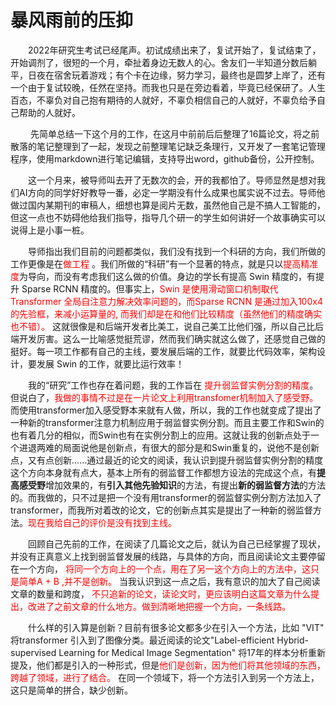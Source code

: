 # 暴风雨前的压抑

&emsp;&emsp;2022年研究生考试已经尾声。初试成绩出来了，复试开始了，复试结束了，开始调剂了，很短的一个月，牵扯着身边无数人的心。舍友们一半知道分数后躺平，日夜在宿舍玩着游戏；有个卡在边缘，努力学习，最终也是圆梦上岸了，还有一个由于复试较晚，任然在坚持。而我也只是在旁边看着，毕竟已经保研了。人生百态，不辜负对自己抱有期待的人就好，不辜负相信自己的人就好，不辜负给予自己帮助的人就好。

&emsp;&emsp; 先简单总结一下这个月的工作，在这月中前前后后整理了16篇论文，将之前散落的笔记整理到了一起，发现之前整理笔记缺乏条理行，又开发了一套笔记管理程序，使用markdown进行笔记编辑，支持导出word，github备份，公开控制。

&emsp;&emsp;这一个月来，被导师叫去开了无数次的会，开的我都怕了。导师显然是想对我们AI方向的同学好好教导一番，必定一学期没有什么成果也属实说不过去。导师他做过国内某期刊的审稿人，细想也算是阅片无数，虽然他自己是不搞人工智能的，但这一点也不妨碍他给我们指导，指导几个研一的学生如何讲好一个故事确实可以说得上是小事一桩。

&emsp;&emsp;导师指出我们目前的问题都类似，我们没有找到一个科研的方向，我们所做的工作更像是在<font color='red'>做工程</font> 。我们所做的“科研”有一个显著的特点，就是只以<font color='red'>提高精准度</font>为导向，而没有考虑我们这么做的价值。身边的学长有提高 Swin 精度的，有提升 Sparse RCNN 精度的。但事实上，<font color='red'>Swin 是使用滑动窗口机制取代Transformer 全局自注意力解决效率问题的，而Sparse RCNN 是通过加入100x4的先验框，来减小运算量的, 而我们却是在和他们比较精度（虽然他们的精度确实也不错）。</font> 这就很像是和后端开发者比美工，说自己美工比他们强，所以自己比后端开发厉害。这么一比喻感觉挺荒谬，然而我们确实就这么做了，还感觉自己做的挺好。每一项工作都有自己的主线，要发展后端的工作，就要比代码效率，架构设计，要发展 Swin 的工作，就要比运行效率！

&emsp;&emsp;我的“研究”工作也存在着问题，我的工作旨在 <font color='red'>提升弱监督实例分割的精度</font>。 但说白了，<font color='red'>我做的事情不过是在一片论文上利用transfomer机制加入了感受野。</font> 而使用transformer加入感受野本来就有人做，所以，我的工作也就变成了提出了一种新的transformer注意力机制应用于弱监督实例分割。而且主要工作和Swin的也有着几分的相似，而Swin也有在实例分割上的应用。这就让我的创新点处于一个进退两难的局面说他是创新点，有很大的部分是和Swin重复的，说他不是创新点，又有点创新......通过最近的论文的阅读，我认识到提升弱监督实例分割的精度这个方向本身就有点大，基本上所有的弱监督工作都想方设法的完成这个点，有**提高感受野**增加效果的，有**引入其他先验知识**的方法，有提出**新的弱监督方法**的方法的。而我做的，只不过是把一个没有用transformer的弱监督实例分割方法加入了transformer，而我所对着改的论文，它的创新点其实是提出了一种新的弱监督方法。<font color='red'>现在我给自己的评价是没有找到主线。</font>

&emsp;&emsp;回顾自己先前的工作，在阅读了几篇论文之后，就认为自己已经掌握了现状，并没有正真意义上找到弱监督发展的线路，与具体的方向，而且阅读论文主要停留在一个方向，<font color='red'> 将同一个方向上的一个点，用在了另一这个方向上的方法中，这只是简单A + B ,并不是创新。</font> 当我认识到这一点之后，我有意识的加大了自己阅读文章的数量和跨度，<font color='red'> 不只追新的论文，读论文时，更应该明白这篇文章为什么提出，改进了之前文章的什么地方。做到清晰地把握一个方向，一条线路。</font> 

&emsp;&emsp;什么样的引入算是创新？目前有很多论文都多少在引入一个方法，比如 "VIT" 将transformer 引入到了图像分类。最近阅读的论文"Label-efficient Hybrid-supervised Learning for Medical Image Segmentation" 将17年的样本分析重新提及，他们都是引入的一种形式，但是<font color='red'>他们是创新，因为他们将其他领域的东西，跨越了领域，进行了结合。</font> 在同一个领域下，将一个方法引入到另一个方法上，这只是简单的拼合，缺少创新。


